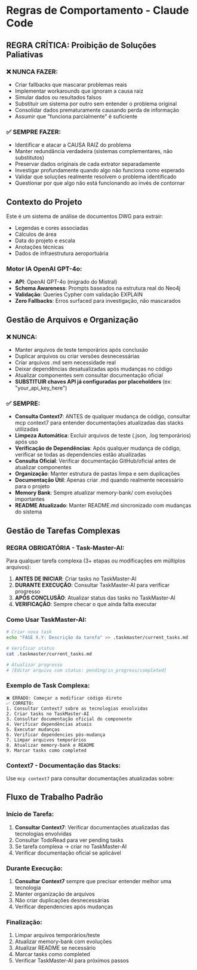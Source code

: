 # Regras de Comportamento - Claude Code

## REGRA CRÍTICA: Proibição de Soluções Paliativas

### ❌ NUNCA FAZER:
- Criar fallbacks que mascarar problemas reais
- Implementar workarounds que ignoram a causa raiz
- Simular dados ou resultados falsos
- Substituir um sistema por outro sem entender o problema original
- Consolidar dados prematuramente causando perda de informação
- Assumir que "funciona parcialmente" é suficiente

### ✅ SEMPRE FAZER:
- Identificar e atacar a CAUSA RAIZ do problema
- Manter redundância verdadeira (sistemas complementares, não substitutos)
- Preservar dados originais de cada extrator separadamente
- Investigar profundamente quando algo não funciona como esperado
- Validar que soluções realmente resolvem o problema identificado
- Questionar por que algo não está funcionando ao invés de contornar


## Contexto do Projeto

Este é um sistema de análise de documentos DWG para extrair:
- Legendas e cores associadas
- Cálculos de área
- Data do projeto e escala
- Anotações técnicas
- Dados de infraestrutura aeroportuária


### Motor IA OpenAI GPT-4o:
- **API**: OpenAI GPT-4o (migrado do Mistral)
- **Schema Awareness**: Prompts baseados na estrutura real do Neo4j
- **Validação**: Queries Cypher com validação EXPLAIN
- **Zero Fallbacks**: Erros surfaced para investigação, não mascarados



## Gestão de Arquivos e Organização

### ❌ NUNCA:
- Manter arquivos de teste temporários após conclusão
- Duplicar arquivos ou criar versões desnecessárias
- Criar arquivos .md sem necessidade real
- Deixar dependências desatualizadas após mudanças no código
- Atualizar componentes sem consultar documentação oficial
- **SUBSTITUIR chaves API já configuradas por placeholders** (ex: "your_api_key_here")

### ✅ SEMPRE:
- **Consulta Context7**: ANTES de qualquer mudança de código, consultar mcp context7 para entender documentações atualizadas das stacks utilizadas
- **Limpeza Automática**: Excluir arquivos de teste (.json, .log temporários) após uso
- **Verificação de Dependências**: Após qualquer mudança de código, verificar se todas as dependencies estão atualizadas
- **Consulta Oficial**: Verificar documentação GitHub/oficial antes de atualizar componentes
- **Organização**: Manter estrutura de pastas limpa e sem duplicações
- **Documentação Útil**: Apenas criar .md quando realmente necessário para o projeto
- **Memory Bank**: Sempre atualizar memory-bank/ com evoluções importantes
- **README Atualizado**: Manter README.md sincronizado com mudanças do sistema

## Gestão de Tarefas Complexas

### REGRA OBRIGATÓRIA - Task-Master-AI:
Para qualquer tarefa complexa (3+ etapas ou modificações em múltiplos arquivos):

1. **ANTES DE INICIAR**: Criar tasks no TaskMaster-AI
2. **DURANTE EXECUÇÃO**: Consultar TaskMaster-AI para verificar progresso
3. **APÓS CONCLUSÃO**: Atualizar status das tasks no TaskMaster-AI
4. **VERIFICAÇÃO**: Sempre checar o que ainda falta executar

### Como Usar TaskMaster-AI:
```bash
# Criar nova task
echo "FASE X.Y: Descrição da tarefa" >> .taskmaster/current_tasks.md

# Verificar status
cat .taskmaster/current_tasks.md

# Atualizar progresso
# [Editar arquivo com status: pending/in_progress/completed]
```

### Exemplo de Task Complexa:
```
❌ ERRADO: Começar a modificar código direto
✅ CORRETO:
1. Consultar Context7 sobre as tecnologias envolvidas
2. Criar tasks no TaskMaster-AI
3. Consultar documentação oficial do componente
4. Verificar dependências atuais
5. Executar mudanças
6. Verificar dependencies pós-mudança
7. Limpar arquivos temporários
8. Atualizar memory-bank e README
9. Marcar tasks como completed
```

### Context7 - Documentação das Stacks:
Use `mcp context7` para consultar documentações atualizadas sobre:


## Fluxo de Trabalho Padrão

### Início de Tarefa:
1. **Consultar Context7**: Verificar documentações atualizadas das tecnologias envolvidas
2. Consultar TodoRead para ver pending tasks
3. Se tarefa complexa → criar no TaskMaster-AI
4. Verificar documentação oficial se aplicável

### Durante Execução:
1. **Consultar Context7** sempre que precisar entender melhor uma tecnologia
2. Manter organização de arquivos
3. Não criar duplicações desnecessárias
4. Verificar dependencies após mudanças

### Finalização:
1. Limpar arquivos temporários/teste
2. Atualizar memory-bank com evoluções
3. Atualizar README se necessário
4. Marcar tasks como completed
5. Verificar TaskMaster-AI para próximos passos